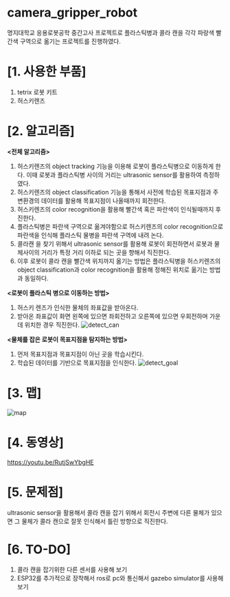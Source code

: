 # camera_gripper_robot

명지대학교 응용로봇공학 중간고사 프로젝트로 플라스틱병과 콜라 캔을 각각 파랑색 빨간색 구역으로 옮기는 프로젝트를 진행하였다.

# [1. 사용한 부품]
1. tetrix 로봇 키트
2. 허스키렌즈


# [2. 알고리즘]

**<전체 알고리즘>**
1. 허스키렌즈의 object tracking 기능을 이용해 로봇이 플라스틱병으로 이동하게 한다. 이때 로봇과 플라스틱병 사이의 거리는 ultrasonic sensor를 활용하여 측정하였다.
2. 허스키렌즈의 object classification 기능을 통해서 사전에 학습된 목표지점과 주변환경의 데이터를 활용해 목표지점이 나올때까지 회전한다.
3. 허스키렌즈의 color recognition을 활용해 빨간색 혹은 파란색이 인식될때까지 후진한다.
4. 플라스틱병은 파란색 구역으로 옮겨야함으로 허스키렌즈의 color recognition으로 파란색을 인식해 플라스틱 물병을 파란색 구역에 내려 논다.
5. 콜라캔 을 찾기 위해서 ultrasonic sensor를 활용해 로봇이 회전하면서 로봇과 물체사이의 거리가 특정 거리 이하로 되는 곳을 향해서 직진한다. 
6. 이후 로봇이 콜라 캔을 빨간색 위치까지 옮기는 방법은 플라스틱병을 허스키렌즈의 object classification과 color recognition을 활용해 정해진 위치로 옮기는 방법과 동일하다.

**<로봇이 플라스틱 병으로 이동하는 방법>**
1. 허스키 렌즈가 인식한 물체의 좌표값을 받아온다.
2. 받아온 좌표값이 화면 왼쪽에 있으면 좌회전하고 오른쪽에 있으면 우회전하며 가운데 위치한 경우 직진한다.
![detect_can](https://user-images.githubusercontent.com/102838128/168478359-6ac7c5e5-fec3-42e0-935e-91c11f87067e.jpg)

**<물체를 잡은 로봇이 목표지점을 탐지하는 방법>**
1. 먼저 목표지점과 목표지점이 아닌 곳을 학습시킨다.
2. 학습된 데이터를 기반으로 목표지점을 인식한다.
![detect_goal](https://user-images.githubusercontent.com/102838128/168477401-87db2b9f-961c-4c0c-af84-25d0a8cb11a4.jpg)



# [3. 맵]
![map](https://user-images.githubusercontent.com/102838128/168476737-5ebc5b26-bed1-41c3-9daa-7f75acc07be9.jpg)

# [4. 동영상]
https://youtu.be/RutjSwYbgHE

# [5. 문제점]
ultrasonic sensor을 활용해서 콜라 캔을 잡기 위해서 회전시 주변에 다른 물체가 있으면 그 물체가 콜라 캔으로 잘못 인식해서 틀린 방향으로 직진한다.

# [6. TO-DO]
1. 콜라 캔을 잡기위한 다른 센서를 사용해 보기
2. ESP32를 추가적으로 장착해서 ros로 pc와 통신해서 gazebo simulator를 사용해 보기

